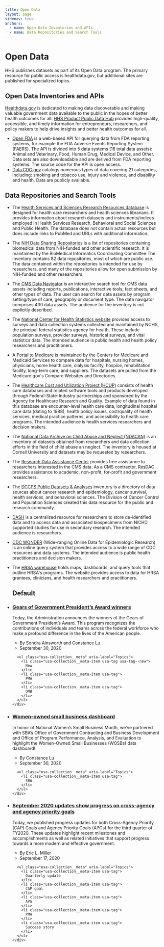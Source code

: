 ```yaml
---
title: Open Data
layout: page
sidenav: true
anchors:
  - name: Open Data Inventories and APIs
  - name: Data Repositories and Search Tools
---
```

# Open Data

HHS publishes datasets as part of its Open Data program. The primary resource for public access is healthdata.gov, but additional sites are published for specialized topics.

## Open Data Inventories and APIs

[Healthdata.gov](https://healthdata.gov/) is dedicated to making data discoverable and making valuable government data available to the public in the hopes of better health outcomes for all.
[HHS Product Public Data Hub](https://protect-public.hhs.gov/) provides high-quality, accessible, and timely information for entrepreneurs, researchers, and policy makers to help drive insights and better health outcomes for all.
- [Open FDA](https://open.fda.gov/) is a web-based API for querying data from FDA reporting systems, for example the FDA Adverse Events Reporting System (FAERS). The API is divided into 5 data systems (18 total data assets): Animal and Veterinary, Food, Human Drug, Medical Device, and Other. Data sets are also downloadable and are derived from FDA reporting systems. The source code for the API is open access.
- [Data.CDC.gov](https://data.cdc.gov/) catalogs numerous types of data covering 21 categories, including: smoking and tobacco use, injury and violence, and disability and health. Data are publicly available.


## Data Repositories and Search Tools

- The [Health Services and Sciences Research Resources database](https://hsrr.nlm.nih.gov/) is designed for health care researchers and health sciences librarians. It provides information about research datasets and instruments/indices employed in Health Services Research, Behavioral and Social Sciences and Public Health. The database does not contain actual resources but does include links to PubMed and URLs with additional information.
- The [NIH Data Sharing Repositories](https://www.nlm.nih.gov/NIHbmic/nih_data_sharing_repositories.html) is a list of repositories containing biomedical data from NIH-funded and other scientific research. It is maintained by the BioMedical Informatics Coordinating Committee The inventory contains 82 data repositories, most of which are public use. The data contained within the repositories is intended for use by researchers, and many of the repositories allow for open submission by NIH-funded and other researchers.
- The [CMS Data Navigator](https://dnav.cms.gov/) is an interactive search tool for CMS data assets including reports, publications, interactive tools, fact sheets, and other types of data. The user can search for data assets by program, setting/type of care, geography or document type. The data navigator comprises 430 data assets. The audience for the inventory is not explicitly described.
- The [National Center for Health Statistics website](https://www.cdc.gov/nchs/index.htm) provides access to surveys and data collection systems collected and maintained by NCHS, the principal federal statistics agency for health. These include population surveys, provider surveys, historical surveys, and vital statistics data. The intended audience is public health and health policy researchers and practitioners.
- A [Portal to Medicare](https://data.medicare.gov/) is maintained by the Centers for Medicare and Medicaid Services to compare data for hospitals, nursing homes, physicians, home health care, dialysis facility, hospice, rehabilitation facility, long-term care, and suppliers. The datasets are pulled from the Medicare.gov's Compare Websites and Directories.
- The [Healthcare Cost and Utilization Project (HCUP)](https://www.hcup-us.ahrq.gov/) consists of health care databases and related software tools and products developed through Federal-State-Industry partnerships and sponsored by the Agency for Healthcare Research and Quality. Example of data found in this database are encounter-level health care data, longitudinal hospital care data (dating to 1988), health policy issues, cost/quality of health services, medical practice patterns, and accessibility to health care programs. The intended audience is health services researchers and decision makers.
- The [National Data Archive on Child Abuse and Neglect (NDACAN)](https://www.ndacan.acf.hhs.gov/datasets/datasets-list.cfm) is an inventory of datasets obtained from researchers and data collection efforts in the field of child abuse an neglect. The inventory is housed at Cornell University and datasets may be requested by researchers.
- The [Research Data Assistance Center](https://www.resdac.org/) provides free assistance to researchers interested in the CMS data. As a CMS contractor, ResDAC provides assistance to academic, non-profit, for-profit and government researchers.
- The [DCCPS Public Datasets & Analyses](https://cancercontrol.cancer.gov/cr-dataset.html) inventory is a directory of data sources about cancer research and epidemiology, cancer survival, health services, and behavioral sciences. The Division of Cancer Control and Population Sciences created this data resource for the public and research community.
- [DASH](https://dash.nichd.nih.gov/) is a centralized resource for researchers to store de-identified data and to access data and associated biospecimens from NICHD supported studies for use in secondary research. The intended audience is researchers.
- [CDC WONDER](https://wonder.cdc.gov/) (Wide-ranging Online Data for Epidemiologic Research) is an online query system that provides access to a wide range of CDC resources and data systems. The intended audience is public health practitioners and decision makers.
- The [HRSA warehouse](https://data.hrsa.gov/tools/data-explorer) holds maps, dashboards, and query tools that outline HRSA's programs. The website provides access to data for HRSA grantees, clinicians, and health researchers and practitioners.

  <div class="tablet:grid-col-6">
    <h2 class="margin-x-0 margin-y-2">Default</h2>
<ul class="usa-collection">
  <li class="usa-collection__item">
    <div class="usa-collection__body">
      <h3 class="usa-collection__heading">
        <a class="usa-link" href="https://www.performance.gov/presidents-winners-press-release/">Gears of Government President’s Award winners</a>
      </h3>
      <p class="usa-collection__description">Today, the Administration announces the winners of the Gears of Government President’s Award. This program recognizes the contributions of individuals and teams across the federal workforce who make a profound difference in the lives of the American people.</p>
      <ul class="usa-collection__meta" aria-label="More information">
        <li class="usa-collection__meta-item">
          By Sondra Ainsworth and Constance Lu
        </li>
        <li class="usa-collection__meta-item">
          <time datetime="2020-09-30T12:00:00+01:00">
            September 30, 2020
          </time>
        </li>
      </ul>

      <ul class="usa-collection__meta" aria-label="Topics">
        <li class="usa-collection__meta-item usa-tag usa-tag--new">
          New
        </li>
        <li class="usa-collection__meta-item usa-tag">
          PMA
        </li>
        <li class="usa-collection__meta-item usa-tag">
          OMB
        </li>
      </ul>
    </div>
  </li>
  <li class="usa-collection__item">
    <div class="usa-collection__body">
      <h3 class="usa-collection__heading">
        <a class="usa-link" href="https://www.performance.gov/sba-wosb-dashboard/">Women-owned small business dashboard</a>
      </h3>
      <p class="usa-collection__description">In honor of National Women’s Small Business Month, we’ve partnered with SBA’s Office of Government Contracting and Business Development and Office of Program Performance, Analysis, and Evaluation to highlight the Women-Owned Small Businesses (WOSBs) data dashboard!</p>
      <ul class="usa-collection__meta" aria-label="More information">
        <li class="usa-collection__meta-item">
          By Constance Lu
        </li>
        <li class="usa-collection__meta-item">
          <time datetime="2020-09-30T12:00:00+01:00">
            September 30, 2020
          </time>
        </li>
      </ul>

      <ul class="usa-collection__meta" aria-label="Topics">
        <li class="usa-collection__meta-item usa-tag">
          SBA
        </li>
      </ul>
    </div>
  </li>
  <li class="usa-collection__item">
    <div class="usa-collection__body">
      <h3 class="usa-collection__heading">
        <a class="usa-link" href="https://www.performance.gov/September-2020-Updates-Show-Progress/">September 2020 updates show progress on cross-agency and agency priority goals</a>
      </h3>
      <p class="usa-collection__description">Today, we published progress updates for both Cross-Agency Priority (CAP) Goals and Agency Priority Goals (APGs) for the third quarter of FY2020. These updates highlight recent milestones and accomplishments as well as related initiatives that support progress towards a more modern and effective government.</p>
      <ul class="usa-collection__meta" aria-label="More information">
        <li class="usa-collection__meta-item">
          By Eric L. Miller
        </li>
        <li class="usa-collection__meta-item">
          <time datetime="2020-09-17T12:00:00+01:00">
            September 17, 2020
          </time>
        </li>
      </ul>

      <ul class="usa-collection__meta" aria-label="Topics">
        <li class="usa-collection__meta-item usa-tag">
          Quarterly update
        </li>
        <li class="usa-collection__meta-item usa-tag">
          CAP goal
        </li>
        <li class="usa-collection__meta-item usa-tag">
          APG
        </li>
        <li class="usa-collection__meta-item usa-tag">
          PMA
        </li>
        <li class="usa-collection__meta-item usa-tag">
          Success story
        </li>
      </ul>
    </div>
  </li>
</ul>
  </div>
